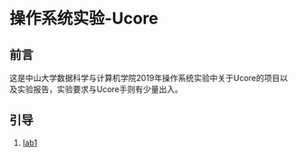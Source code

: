 # 操作系统实验-Ucore

## 前言
这是中山大学数据科学与计算机学院2019年操作系统实验中关于Ucore的项目以及实验报告，实验要求与Ucore手则有少量出入。

## 引导
1. [lab1](lab1)